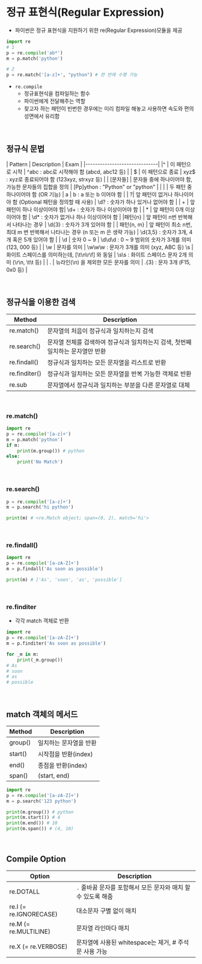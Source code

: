 
# 정규 표현식(Regular Expression)


- 파이썬은 정규 표현식을 지원하기 위한 re(Regular Expression)모듈을 제공

```python
import re
# 1
p = re.compile('ab*')
m = p.match('python')

# 2
p = re.match('[a-z]+', "python") # 한 번에 수행 가능
```

- `re.compile`
    - 정규표현식을 컴파일하는 함수
    - 파이썬에게 전달해주는 역할 
    - 찾고자 하는 패턴이 빈번한 경우에는 미리 컴파일 해놓고 사용하면 속도와 편의성면에서 유리함

<br>

## 정규식 문법

| Pattern | Description | Exam |
|------------------------------|
|^ |	이 패턴으로 시작	| ^abc : abc로 시작해야 함 (abcd, abc12 등) |
| $ |	이 패턴으로 종료 |	xyz$ : xyz로 종료되어야 함 (123xyz, strxyz 등) |
| [문자들] | 문자들 중에 하나이어야 함, 가능한 문자들의 집합을 정의 | [Pp]ython : "Python" or "python" |
| \| |	두 패턴 중 하나이어야 함 (OR 기능) | a \| b : a 또는 b 이어야 함 |
| ?| 앞 패턴이 없거나 하나이어야 함 (Optional 패턴을 정의할 때 사용) |	\d? : 숫자가 하나 있거나 없어야 함 |
| + | 앞 패턴이 하나 이상이어야 함| \d+ : 숫자가 하나 이상이어야 함 |
| * | 앞 패턴이 0개 이상이어야 함 | \d* : 숫자가 없거나 하나 이상이어야 함 |
|패턴{n} | 앞 패턴이 n번 반복해서 나타나는 경우	| \d{3} : 숫자가 3개 있어야 함 |
| 패턴{n, m} | 앞 패턴이 최소 n번, 최대 m 번 반복해서 나타나는 경우 (n 또는 m 은 생략 가능) | \d{3,5} : 숫자가 3개, 4개 혹은 5개 있어야 함 |
| \d | 숫자 0 ~ 9 | \d\d\d : 0 ~ 9 범위의 숫자가 3개를 의미 (123, 000 등) |
| \w | 문자를 의미 | \w\w\w : 문자가 3개를 의미 (xyz, ABC 등)
\s | 화이트 스페이스를 의미하는데, [\t\n\r\f] 와 동일 | \s\s : 화이트 스페이스 문자 2개 의미 (\r\n, \t\t 등) |
| . | 뉴라인(\n) 을 제외한 모든 문자를 의미	| .{3} : 문자 3개 (F15, 0x0 등) |

<br>

## 정규식을 이용한 검색

| Method | Description |
|--------------|------|
|re.match() | 문자열의 처음이 정규식과 일치하는지 검색 |
|re.search() | 문자열 전체를 검색하여 정규식과 일치하는지 검색, 첫번째 일치하는 문자열만 반환 |
|re.findall() | 정규식과 일치하는 모든 문자열을 리스트로 반환 |
|re.finditer() | 정규식과 일치하는 모든 문자열을 반복 가능한 객체로 반환 |
|re.sub         | 문자열에서 정규식과 일치하는 부분을 다른 문자열로 대체 |

<br>

### re.match()

```python
import re 
p = re.compile('[a-z]+')
m = p.match('python')
if m:
    print(m.group()) # python
else:
    print('No Match')
```

<br>

### re.search()

```python
p = re.compile('[a-z]+')
m = p.search('hi python')

print(m) # <re.Match object; span=(0, 2), match='hi'>
```

<br>

### re.findall()

```python
import re 
p = re.compile('[a-zA-Z]+')
m = p.findall('As soon as possible')

print(m) # ['As', 'soon', 'as', 'possible']
```

<br>

### re.finditer

- 각각 match 객체로 반환

```python
import re 
p = re.compile('[a-zA-Z]+')
m = p.finditer('As soon as possible')

for _m in m:
    print(_m.group())
# As
# soon
# as
# possible
```
<br>

## match 객체의 메서드

| Method | Description |
|--------|-------------|
|group() | 일치하는 문자열을 반환|
|start() | 시작점을 반환(index)|
|end() | 종점을 반환(index)|
|span() |(start, end)|

```python
import re 
p = re.compile('[a-zA-Z]+')
m = p.search('123 python')

print(m.group()) # python
print(m.start()) # 4
print(m.end()) # 10
print(m.span()) # (4, 10)
```

<br>

## Compile Option

| Option | Description |
|--------|--------------|
| re.DOTALL | `.` 줄바꿈 문자를 포함해서 모든 문자와 매치 할 수 있도록 해줌 |
| re.I (= re.IGNORECASE) | 대소문자 구별 없이 매치 |
| re.M (= re.MULTILINE) | 문자열 라인마다 매치 | 
| re.X (= re.VERBOSE) | 문자열에 사용된 whitespace는 제거, # 주석문 사용 가능 |